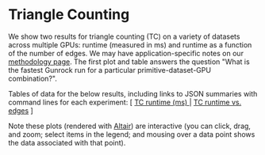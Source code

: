 # Triangle Counting

We show two results for triangle counting (TC) on a variety of datasets across multiple GPUs: runtime (measured in ms) and runtime as a function of the number of edges. We may have application-specific notes on our [methodology page](/gunrock/methodology). The first plot and table answers the question "What is the fastest Gunrock run for a particular primitive-dataset-GPU combination?".

Tables of data for the below results, including links to JSON summaries with command lines for each experiment: [
  [TC runtime (ms) ](analysis/gunrock_primitives_tc_avg_process_time_table.md) |
  [TC runtime vs. edges](analysis/gunrock_primitives_tc_edges_table.md)
]

Note these plots (rendered with [Altair](https://altair-viz.github.io/)) are interactive (you can click, drag, and zoom; select items in the legend; and mousing over a data point shows the data associated with that point).

<script type="text/javascript">

  var spec_gunrock_primitives_tc_avg_process_time = "https://raw.githubusercontent.com/gunrock/io/master/plots/gunrock_primitives_tc_avg_process_time.json";
  vegaEmbed('#vis_gunrock_primitives_tc_avg_process_time', spec_gunrock_primitives_tc_avg_process_time).then(function(result) {
    // Access the Vega view instance (https://vega.github.io/vega/docs/api/view/) as result.view
  }).catch(console.error);

  var spec_gunrock_primitives_tc_edges = "https://raw.githubusercontent.com/gunrock/io/master/plots/gunrock_primitives_tc_edges.json";
  vegaEmbed('#vis_gunrock_primitives_tc_edges', spec_gunrock_primitives_tc_edges).then(function(result) {
    // Access the Vega view instance (https://vega.github.io/vega/docs/api/view/) as result.view
  }).catch(console.error);
</script>

<div id="vis_gunrock_primitives_tc_avg_process_time"></div>
<div id="vis_gunrock_primitives_tc_edges"></div>
